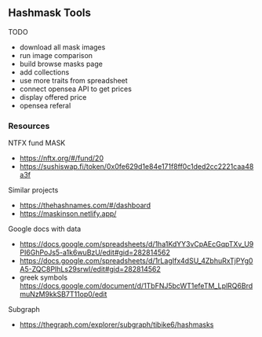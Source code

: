 ## Hashmask Tools

TODO

- download all mask images
- run image comparison
- build browse masks page
- add collections
- use more traits from spreadsheet
- connect opensea API to get prices
- display offered price
- opensea referal

### Resources

NTFX fund MASK

- https://nftx.org/#/fund/20
- https://sushiswap.fi/token/0x0fe629d1e84e171f8ff0c1ded2cc2221caa48a3f

Similar projects

- https://thehashnames.com/#/dashboard
- https://maskinson.netlify.app/

Google docs with data

- https://docs.google.com/spreadsheets/d/1ha1KdYY3vCpAEcGqpTXv_U9PI6GhPoJs5-a1k6wuBzU/edit#gid=282814562
- https://docs.google.com/spreadsheets/d/1rLagIfx4dSU_4ZbhuRxTjPYg0A5-ZQC8PIhLs29srwI/edit#gid=282814562
- greek symbols https://docs.google.com/document/d/1TbFNJ5bcWT1efeTM_LplRQ6BrdmuNzM9kkSB7T11op0/edit

Subgraph

- https://thegraph.com/explorer/subgraph/tibike6/hashmasks
